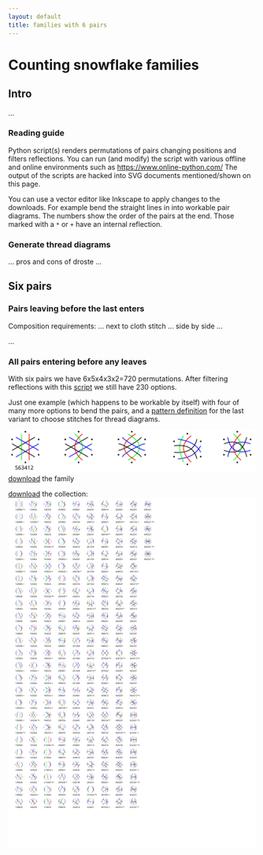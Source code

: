 ```yaml
---
layout: default
title: families with 6 pairs
---
```


Counting snowflake families
===========================

Intro
-----

...

### Reading guide

Python script(s) renders permutations of pairs changing positions and filters reflections.
You can run (and modify) the script with various offline and online environments such as
https://www.online-python.com/
The output of the scripts are hacked into SVG documents mentioned/shown on this page.

You can  use a vector editor like Inkscape to apply changes to the downloads. 
For example bend the straight lines in into workable pair diagrams.
The numbers show the order of the pairs at the end. Those marked with a `*` or `+` have an internal reflection.

### Generate thread diagrams

... pros and cons of droste ...

Six pairs
---------

### Pairs leaving before the last enters

Composition requirements: ... next to cloth stitch ... side by side ...

...

### All pairs entering before any leaves

With six pairs we have 6x5x4x3x2=720 permutations.
After filtering reflections with this [script](all-in-before-any-out.py) we still have 230 options.

Just one example (which happens to be workable by itself) with four of many more options to bend the pairs,
and a [pattern definition] for the last variant to choose stitches for thread diagrams.

![](654321.svg)  
[download](654321.svg) the family

[download](all-in-before-any-out.svg) the collection:  
![](all-in-before-any-out.svg)  


[pattern definition]: /GroundForge/droste?patchWidth=12&patchHeight=16&b1=clcrc&a1=c&d3=clcrclll&a3=cttt&c4=c&b4=crclc&d6=crclcrrr&c6=cttt&tile=76x-,yxxy,6-x4,x24-,xxww,x-27,,,&footsideStitch=ctctt&tileStitch=ctct&headsideStitch=ctctt&shiftColsSW=0&shiftRowsSW=6&shiftColsSE=4&shiftRowsSE=6#
